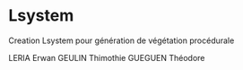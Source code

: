 # Lsystem
Creation Lsystem pour génération de végétation procédurale

LERIA Erwan
GEULIN Thimothie
GUEGUEN Théodore
